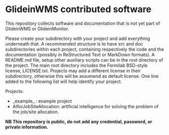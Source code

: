 # GlideinWMS contributed software

This repository collects software and documentation that is not yet part of GlideinWMS or GlideinMonitor.

Please create your subdirectory with your project and add everything underneath that.
A recommended structure is to have src and doc subdirectories within each project, containing
respectively the code and the documentation (possibly in ReStructured Text or MarkDown formats). 
A README.md file, setup other auxiliary scripts can be in the root directory of the project. 
The main root directory includes the Fermilab BSD-style license, LICENSE.txt. Projects may add a 
different license in their subdirectory, otherwise this will be assumend as default license.
One line added to the following list will help identify your project.

Projects:
* _example\_ : example project
* AIforJobSiteAllocation: artificial intelligence for solving the problem of the job/site allocation.

**NB This repository is public, do not add any credential, password, or private information.**
